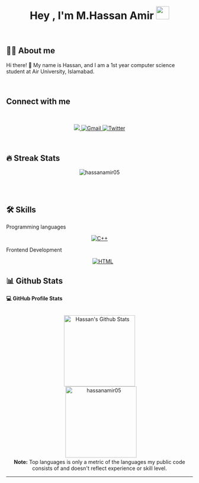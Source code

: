 <h1 align="center">Hey , I'm M.Hassan Amir <img src="https://media.giphy.com/media/hvRJCLFzcasrR4ia7z/giphy.gif" width="35"></h1>

<br>

## :sassy_man:  About me

Hi there! 👋 My name is Hassan, and I am a 1st year computer science student at Air University, Islamabad. 

<br>

##  Connect with me
 
<br>
<p align="center">
	<a href="www.linkedin.com/in/hassan-amir-a2a19b24b" target="_blank">
		<img  src="https://img.shields.io/badge/LinkedIn-0077B5?style=for-the-badge&logo=linkedin&logoColor=white">
	</a>
	<a href="https://mail.google.com/mail/?view=cm&fs=1&to=hassanamir0506@gmail.com" target="_blank"> 
	     <img alt="Gmail" src="https://img.shields.io/badge/Gmail-D14836?style=for-the-badge&logo=gmail&logoColor=white">
	</a>
	<a href="https://twitter.com/Hassanamir0506" target="_blank"> 
	     <img alt="Twitter" src="https://img.shields.io/badge/Twitter-1DA1F2?style=for-the-badge&logo=twitter&logoColor=white">
	</a>
	
</p>
<br>

## 🔥 Streak Stats
<p align="center"><img src="https://github-readme-streak-stats.herokuapp.com/?user=hassanamir05&theme=algolia" alt="hassanamir05" /></p>

<br>
<br>

## 🛠️ Skills


 Programming languages

<p align="center"> 
   <a href="https://www.w3schools.com/cpp/" target="_blank" rel="noreferrer">
    <img alt="C++" src="https://img.shields.io/badge/C%2B%2B-00599C?style=for-the-badge&logo=c%2B%2B&logoColor=white">
  </a>	
</p>

 Frontend Development
<p align="center"> 
  &emsp; 
  <a href="https://www.w3.org/html/" target="_blank"> 
   <img alt="HTML" src="https://img.shields.io/badge/html5-%23E34F26.svg?style=for-the-badge&logo=html5&logoColor=white">
  </a>   
</p>

## 📊 Github Stats

  <summary><b>💻 GitHub Profile Stats</b></summary>
  <br/>
  <p align="center">
    <a href="https://github.com/anuraghazra/github-readme-stats"><img alt="Hassan's Github Stats" src="https://github-readme-stats.vercel.app/api?username=hassanamir05&show_icons=true&count_private=true&theme=algolia" height="192px"/></a>
<br/>
  &nbsp;
	  <img src="https://github-readme-stats.vercel.app/api/top-langs?username=hassanamir05&langs_count=10&show_icons=true&locale=en&layout=compact&theme=algolia" alt="hassanamir05" height="192px"/>
  <br/>
  <b>Note:</b> Top languages is only a metric of the languages my public code consists of and doesn't reflect experience or skill level.
  </p>

----

